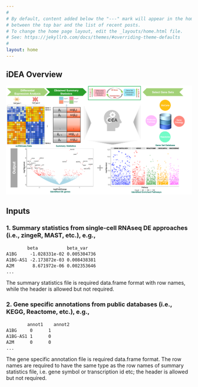 ```yaml
---
#
# By default, content added below the "---" mark will appear in the home page
# between the top bar and the list of recent posts.
# To change the home page layout, edit the _layouts/home.html file.
# See: https://jekyllrb.com/docs/themes/#overriding-theme-defaults
#
layout: home
---
```


## iDEA Overview
![iDEA\_pipeline](MethodOverview.png)

Inputs
------------
### 1. Summary statistics from single-cell RNAseq DE approaches (i.e., zingeR, MAST, etc.), e.g.,
```
        beta	       beta_var
A1BG     -1.028331e-02 0.005304736
A1BG-AS1 -2.173872e-03 0.008438381
A2M       8.671972e-06 0.002353646
...
```
The summary statistics file is required data.frame format with row names, while the header is allowed but not required.

### 2. Gene specific annotations from public databases (i.e., KEGG, Reactome, etc.), e.g.,
```
        annot1    annot2
A1BG     0      1
A1BG-AS1 1      0
A2M      0      0
...
```
The gene specific annotation file is required data.frame format. The row names are required to have the same type as the row names of summary statistics file, i.e. gene symbol or transcription id etc; the header is allowed but not required. 
